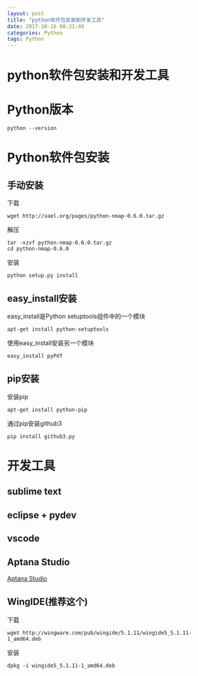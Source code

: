 ```yaml
---
layout: post
title: "python软件包安装和开发工具"
date: 2017-10-16 08:21:49
categories: Python
tags: Python
---
```



# python软件包安装和开发工具

# Python版本

```shell
python --version
```

# Python软件包安装

## 手动安装

下载

```shell
wget http://xael.org/pages/python-nmap-0.6.0.tar.gz
```
解压
```shell
tar -xzvf python-nmap-0.6.0.tar.gz
cd python-nmap-0.6.0
```
安装
```shell
python setup.py install
```

## easy_install安装

easy_install是Python setuptools组件中的一个模块

```shell
apt-get install python-setuptools
```

使用easy_install安装另一个模块

```shell
easy_install pyPdf
```

## pip安装

安装pip

```shell
apt-get install python-pip
```

通过pip安装github3

```shell
pip install github3.py
```

# 开发工具

## sublime text

## eclipse + pydev

## vscode

## Aptana Studio

[Aptana Studio](http://www.aptana.com/)

## WingIDE(推荐这个)

下载

```shell
wget http://wingware.com/pub/wingide/5.1.11/wingide5_5.1.11-1_amd64.deb
```

安装

```shell
dpkg -i wingide5_5.1.11-1_amd64.deb
```
